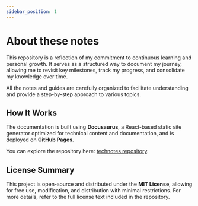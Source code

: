 ```yaml
---
sidebar_position: 1
---
```


# About these notes

This repository is a reflection of my commitment to continuous learning and personal growth. It serves as a structured way to document my journey, allowing me to revisit key milestones, track my progress, and consolidate my knowledge over time.

All the notes and guides are carefully organized to facilitate understanding and provide a step-by-step approach to various topics. 

## How It Works

The documentation is built using **Docusaurus**, a  React-based static site generator optimized for technical content and documentation, and is deployed on **GitHub Pages**. 

You can explore the repository here: [technotes repository](https://github.com/whoisclebs/technotes).

## License Summary

This project is open-source and distributed under the **MIT License**, allowing for free use, modification, and distribution with minimal restrictions. For more details, refer to the full license text included in the repository.